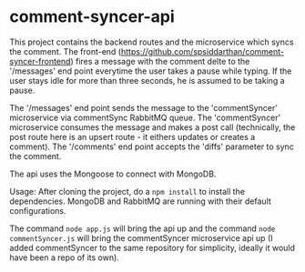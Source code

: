 # comment-syncer-api

This project contains the backend routes and the microservice which syncs the comment. The front-end (https://github.com/spsiddarthan/comment-syncer-frontend)
fires a message with the comment delte to the '/messages' end point everytime the user takes a pause while typing. If the user stays idle for more than three seconds, he is assumed to be taking a pause. 

The '/messages' end point sends the message to the 'commentSyncer' microservice via commentSync RabbitMQ queue. The 'commentSyncer' microservice consumes the 
message and makes a post call (technically, the post route here is an upsert route - it eithers updates or creates a comment). 
The '/comments' end point accepts the 'diffs' parameter to sync the comment. 

The api uses the Mongoose to connect with MongoDB. 

Usage: After cloning the project, do a `npm install` to install the dependencies. MongoDB and RabbitMQ are running with their default configurations. 

The command `node app.js` will bring the api up and the command `node commentSyncer.js` will bring the commentSyncer microservice api up (I added commentSyncer to the same repository for simplicity, ideally it would have been a repo of its own). 
